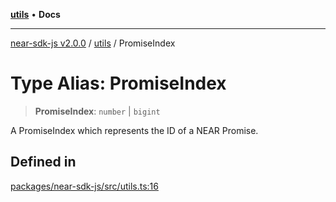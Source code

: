[**utils**](../README.md) • **Docs**

***

[near-sdk-js v2.0.0](../../packages.md) / [utils](../README.md) / PromiseIndex

# Type Alias: PromiseIndex

> **PromiseIndex**: `number` \| `bigint`

A PromiseIndex which represents the ID of a NEAR Promise.

## Defined in

[packages/near-sdk-js/src/utils.ts:16](https://github.com/LimeChain/near-sdk-js/blob/5530eb605b430589e35fde22ec4943fa536f58d1/packages/near-sdk-js/src/utils.ts#L16)
